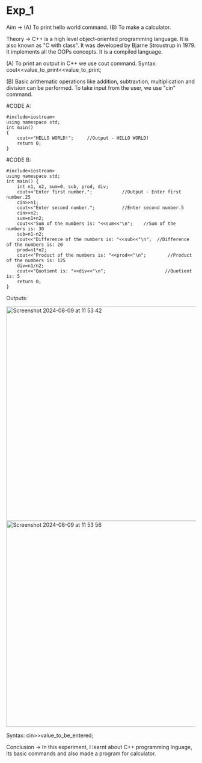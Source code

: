 # Exp_1
Aim -> (A) To print hello world command. (B) To make a calculator.

Theory -> C++ is a high level object-oriented programming language. It is also known as "C with class". It was developed by Bjarne Stroustrup in 1979. It implements all the OOPs concepts. It is a compiled language.

(A) To print an output in C++ we use cout command. Syntax: cout<<value_to_print<<value_to_print;

(B) Basic arithematic operations like addition, subtravtion, multiplication and division can be performed. To take input from the user, we use "cin" command.

#CODE A:

```
#include<iostream>
using namespace std;
int main()
{
    cout<<"HELLO WORLD!";     //Output - HELLO WORLD!
    return 0;
}

```

#CODE B:

```
#include<iostream>
using namespace std;
int main() {
    int n1, n2, sum=0, sub, prod, div;
    cout<<"Enter first number.";           //Output - Enter first number.25
    cin>>n1;
    cout<<"Enter second number.";          //Enter second number.5
    cin>>n2;
    sum=n1+n2;
    cout<<"Sum of the numbers is: "<<sum<<"\n";    //Sum of the numbers is: 30
    sub=n1-n2;
    cout<<"Difference of the numbers is: "<<sub<<"\n";  //Difference of the numbers is: 20
    prod=n1*n2;
    cout<<"Product of the numbers is: "<<prod<<"\n";        //Product of the numbers is: 125 
    div=n1/n2;
    cout<<"Quotient is: "<<div<<"\n";                      //Quotient is: 5
    return 0;
}
```


Outputs: 

<img width="569" alt="Screenshot 2024-08-09 at 11 53 42" src="https://github.com/user-attachments/assets/4225f0af-93da-43e7-b751-a3ea7c981fe4">

<img width="547" alt="Screenshot 2024-08-09 at 11 53 56" src="https://github.com/user-attachments/assets/caa2ea5a-46ea-4f4b-bae6-8db94c900e42">

Syntax: cin>>value_to_be_entered;

Conclusion -> In this experiment, I learnt about C++ programming lnguage, its basic commands and also made a program for calculator.

